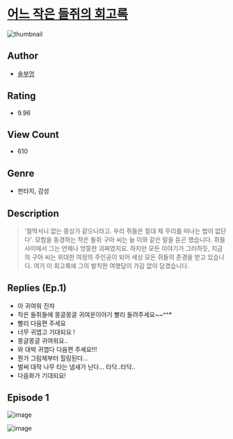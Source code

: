 # [어느 작은 들쥐의 회고록](https://comic.naver.com/challenge/list?titleId=810911)
![thumbnail](https://image-comic.pstatic.net/user_contents_data/challenge_comic/2023/05/25/274391/upload_3832899953322309168_480x623.jpeg)

## Author
- [솔부엉](https://comic.naver.com/artistTitle?id=274391)

## Rating
- 9.96

## View Count
- 610

## Genre
- 판타지, 감성

## Description
> '철딱서니 없는 몽상가 같으니라고. 우리 쥐들은 절대 제 무리를 떠나는 법이 없단다'. 모험을 동경하는 작은 들쥐 구아 씨는 늘 이와 같은 말을 듣곤 했습니다. 쥐들 사이에서 그는 언제나 엉뚱한 괴짜였지요. 하지만 모든 이야기가 그러하듯, 지금의 구아 씨는 위대한 여정의 주인공이 되어 세상 모든 쥐들의 존경을 받고 있습니다. 여기 이 회고록에 그의 발칙한 여행담이 가감 없이 담겼습니다.

## Replies (Ep.1)
- 아 귀여워 진챠
- 작은 들쥐들에 몽글몽글 귀여운이야기 빨리 들려주세요~~^^*
- 빨리 다음편 주세요
- 너무 귀엽고 기대되요 !
- 몽글몽글 귀여워요..
- 와 대박 귀엽다 다음편 주세요!!!
- 뭔가 그림체부터 힐링된다...
- 벌써 대작 나무 타는 냄새가 난다… 타닥..타닥..
- 다음화가 기대되요!

## Episode 1
![image](https://image-comic.pstatic.net/user_contents_data/challenge_comic/2023/05/25/274391/upload_3906138419392242530.jpeg)

![image](https://image-comic.pstatic.net/user_contents_data/challenge_comic/2023/05/25/274391/upload_7090185755991159651.jpeg)
